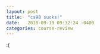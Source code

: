 ```yaml
---
layout: post
title:  "cs98 sucks!"
date:   2018-09-19 09:32:24 -0400
categories: course-review
---
```


:(
